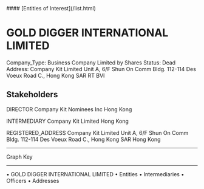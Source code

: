 <link rel="stylesheet" type="text/css" href="../../assets/style.css">
#### [Entities of Interest](/list.html)

# GOLD DIGGER INTERNATIONAL LIMITED
Company_Type: Business Company Limited by Shares
Status: Dead
Address: Company Kit Limited Unit A, 6/F Shun On Comm Bldg. 112-114 Des Voeux Road C., Hong Kong  SAR RT BVI

## Stakeholders
DIRECTOR
Company Kit Nominees Inc
Hong Kong


INTERMEDIARY
Company Kit Limited
Hong Kong


REGISTERED_ADDRESS
Company Kit Limited Unit A, 6/F Shun On Comm Bldg. 112-114 Des Voeux Road C., Hong Kong  SAR
Hong Kong



---



<div class="legend">
Graph Key
<hr>
<span class="focus">• GOLD DIGGER INTERNATIONAL LIMITED</span>
<span class="entity">• Entities</span>
<span class="intermediary">• Intermediaries</span>
<span class="officer">• Officers</span>
<span class="address">• Addresses</span>
</div>


<img src="http://eoi-graphs.s3-website-eu-west-1.amazonaws.com/GOLD_DIGGER_INTERNATIONAL_LIMITED.png" alt="">

